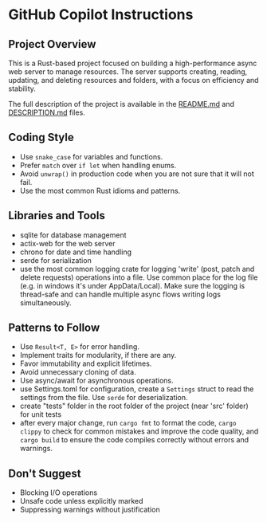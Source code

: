 # GitHub Copilot Instructions

## Project Overview

This is a Rust-based project focused on building a high-performance async web server to manage resources. The server supports creating, reading, updating, and deleting resources and folders, with a focus on efficiency and stability.

The full description of the project is available in the [README.md](../README.md) and [DESCRIPTION.md](../DESCRIPTION.md) files.

## Coding Style
- Use `snake_case` for variables and functions.
- Prefer `match` over `if let` when handling enums.
- Avoid `unwrap()` in production code when you are not sure that it will not fail.
- Use the most common Rust idioms and patterns.

## Libraries and Tools
- sqlite for database management
- actix-web for the web server
- chrono for date and time handling
- serde for serialization
- use the most common logging crate for logging 'write' (post, patch and delete requests) operations into a file. Use common place for the log file (e.g. in windows it's under AppData/Local). Make sure the logging is thread-safe and can handle multiple async flows writing logs simultaneously. 

## Patterns to Follow
- Use `Result<T, E>` for error handling.
- Implement traits for modularity, if there are any.
- Favor immutability and explicit lifetimes.
- Avoid unnecessary cloning of data.
- Use async/await for asynchronous operations.
- use Settings.toml for configuration, create a `Settings` struct to read the settings from the file. Use `serde` for deserialization.
- create "tests" folder in the root folder of the project (near 'src' folder) for unit tests
- after every major change, run `cargo fmt` to format the code, `cargo clippy` to check for common mistakes and improve the code quality, and `cargo build` to ensure the code compiles correctly without errors and warnings.

## Don't Suggest
- Blocking I/O operations
- Unsafe code unless explicitly marked
- Suppressing warnings without justification
